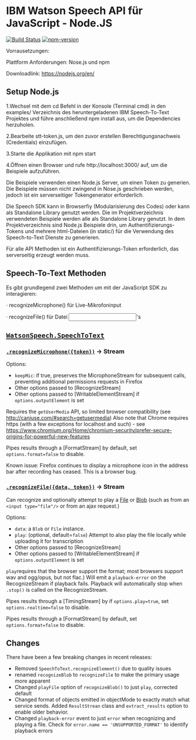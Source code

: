 IBM Watson Speech API für JavaScript - Node.JS
===========================================

[![Build Status](https://travis-ci.org/watson-developer-cloud/speech-javascript-sdk.svg?branch=master)](https://travis-ci.org/watson-developer-cloud/speech-javascript-sdk)
[![npm-version](https://img.shields.io/npm/v/watson-speech.svg)](https://www.npmjs.com/package/watson-speech)

Vorrausetzungen:

Plattform Anforderungen: Nose.js und npm

Downloadlink: https://nodejs.org/en/

## Setup Node.js

1.Wechsel mit dem cd Befehl in der Konsole (Terminal cmd) in den examples/ Verzeichnis des heruntergeladenen IBM Speech-To-Text Projektes und führe anschließend npm install aus, um die Dependencies herzuholen.

2.Bearbeite stt-token.js, um den zuvor erstellen Berechtigungsnachweis (Credentials) einzufügen.

3.Starte die Applikation mit npm start

4.Öffnen einen Browser und rufe http://localhost:3000/ auf, um die Beispiele aufzuführen.

Die Beispiele verwenden einen Node.js Server, um einen Token zu generien. Die Beispiele müssen nicht zwingend in Nose.js geschrieben werden, jedoch ist ein serverseitiger Tokengenerator erforderlich.

Die Speech SDK kann in Browserfiy (Modularisierung des Codes) oder kann als Standalone Library genutzt werden. Die im Projektverzeichnis verwendeten Beispiele werden alle als Standalone Library genutzt. In dem Projektverzeichnis sind Node.js Beispiele drin, um Authentifizierungs-Tokens und mehrere html-Dateien (in static/) für die Verwendung des Speech-to-Text Dienste zu generieren.

Für alle API Methoden ist ein Authentifizierungs-Token erforderlich, das serverseitig erzeugt werden muss.

## Speech-To-Text Methoden

Es gibt grundlegend zwei Methoden um mit der JavaScript SDK zu interagieren:

·       recognizeMicrophone() für Live-Mikrofoninput

·       recognizeFile() für Datei <input>'s

## [`WatsonSpeech.SpeechToText`](http://watson-developer-cloud.github.io/speech-javascript-sdk/master/module-watson-speech_speech-to-text.html)


### [`.recognizeMicrophone({token})`](http://watson-developer-cloud.github.io/speech-javascript-sdk/master/module-watson-speech_speech-to-text_recognize-microphone.html) -> Stream

Options: 
* `keepMic`: if true, preserves the MicrophoneStream for subsequent calls, preventing additional permissions requests in Firefox
* Other options passed to [RecognizeStream]
* Other options passed to [WritableElementStream] if `options.outputElement` is set

Requires the `getUserMedia` API, so limited browser compatibility (see http://caniuse.com/#search=getusermedia) 
Also note that Chrome requires https (with a few exceptions for localhost and such) - see https://www.chromium.org/Home/chromium-security/prefer-secure-origins-for-powerful-new-features

Pipes results through a [FormatStream] by default, set `options.format=false` to disable.

Known issue: Firefox continues to display a microphone icon in the address bar after recording has ceased. This is a browser bug.

### [`.recognizeFile({data, token})`](http://watson-developer-cloud.github.io/speech-javascript-sdk/master/module-watson-speech_speech-to-text_recognize-file.html) -> Stream

Can recognize and optionally attempt to play a [File](https://developer.mozilla.org/en-US/docs/Web/API/File) or [Blob](https://developer.mozilla.org/en-US/docs/Web/API/Blob)
(such as from an `<input type="file"/>` or from an ajax request.)

Options: 
* `data`: a `Blob` or `File` instance. 
* `play`: (optional, default=`false`) Attempt to also play the file locally while uploading it for transcription 
* Other options passed to [RecognizeStream]
* Other options passed to [WritableElementStream] if `options.outputElement` is set

`play`requires that the browser support the format; most browsers support wav and ogg/opus, but not flac.) 
Will emit a `playback-error` on the RecognizeStream if playback fails. 
Playback will automatically stop when `.stop()` is called on the RecognizeStream.

Pipes results through a [TimingStream] by if `options.play=true`, set `options.realtime=false` to disable.

Pipes results through a [FormatStream] by default, set `options.format=false` to disable.


## Changes

There have been a few breaking changes in recent releases:

* Removed `SpeechToText.recognizeElement()` due to quality issues
* renamed `recognizeBlob` to `recognizeFile` to make the primary usage more apparent
* Changed `playFile` option of `recognizeBlob()` to just `play`, corrected default
* Changed format of objects emitted in objectMode to exactly match what service sends. Added `ResultStrean` class and `extract_results` option to enable older behavior.
* Changed `playback-error` event to just `error` when recognizing and playing a file. Check for `error.name == 'UNSUPPORTED_FORMAT'` to identify playback errors



